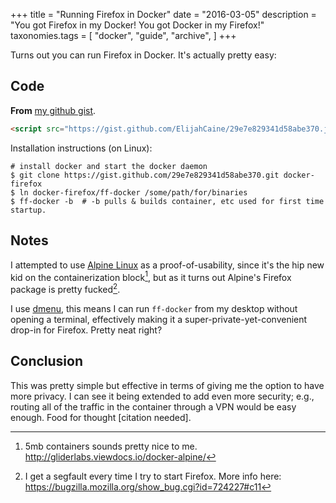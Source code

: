 +++
title = "Running Firefox in Docker"
date = "2016-03-05"
description = "You got Firefox in my Docker! You got Docker in my Firefox!"
taxonomies.tags = [
    "docker",
    "guide",
    "archive",
]
+++

Turns out you can run Firefox in Docker. It\'s actually pretty easy:

## Code

**From** [my github
gist](https://gist.github.com/ElijahCaine/29e7e829341d58abe370).

```html
<script src="https://gist.github.com/ElijahCaine/29e7e829341d58abe370.js"></script>
```
Installation instructions (on Linux):

```text
# install docker and start the docker daemon
$ git clone https://gist.github.com/29e7e829341d58abe370.git docker-firefox
$ ln docker-firefox/ff-docker /some/path/for/binaries
$ ff-docker -b  # -b pulls & builds container, etc used for first time startup.
```

## Notes

I attempted to use [Alpine Linux](http://alpinelinux.org/) as a
proof-of-usability, since it\'s the hip new kid on the containerization
block[^1], but as it turns out Alpine\'s Firefox package is pretty
fucked[^2].

I use [dmenu](https://wiki.archlinux.org/index.php/Dmenu), this means I
can run `ff-docker` from my desktop without opening a terminal,
effectively making it a super-private-yet-convenient drop-in for
Firefox. Pretty neat right?

## Conclusion

This was pretty simple but effective in terms of giving me the option to
have more privacy. I can see it being extended to add even more
security; e.g., routing all of the traffic in the container through a
VPN would be easy enough. Food for thought \[citation needed\].

[^1]: 5mb containers sounds pretty nice to me.
    <http://gliderlabs.viewdocs.io/docker-alpine/>

[^2]: I get a segfault every time I try to start Firefox. More info
    here: <https://bugzilla.mozilla.org/show_bug.cgi?id=724227#c11>

